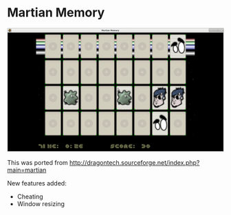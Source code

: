 # Martian Memory

![Martian Memory](/screenshots/game.png?raw=true "Martian Memory screenshot")

This was ported from
http://dragontech.sourceforge.net/index.php?main=martian

New features added:
 * Cheating
 * Window resizing
